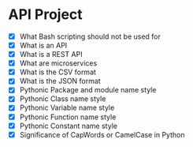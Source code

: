 # API Project

- [x] What Bash scripting should not be used for
- [x] What is an API
- [x] What is a REST API
- [x] What are microservices
- [x] What is the CSV format
- [x] What is the JSON format
- [x] Pythonic Package and module name style
- [x] Pythonic Class name style
- [x] Pythonic Variable name style
- [x] Pythonic Function name style
- [x] Pythonic Constant name style
- [x] Significance of CapWords or CamelCase in Python
